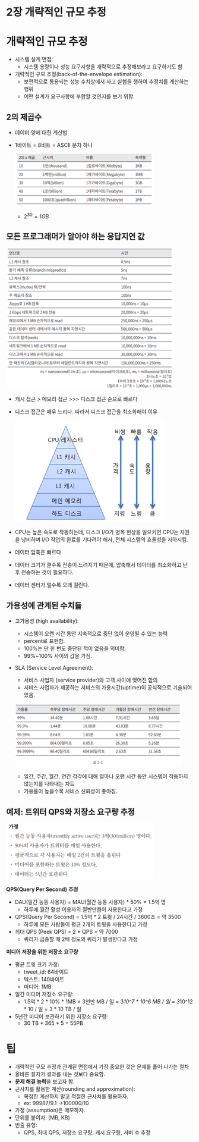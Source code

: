 # 2장 개략적인 규모 추정

# 개략적인 규모 추정

- 시스템 설계 면접:
    - 시스템 용량이나 성능 요구사항을 개략적으로 추정해보라고 요구하기도 함
- 개략적인 규모 추정(back-of-the-envelope estimation):
    - 보편적으로 통용되는 성능 수치상에서 사고 실험을 행하여 추정치를 계산하는 행위
    - 어떤 설계가 요구사항에 부합할 것인지를 보기 위함.

## 2의 제곱수

- 데이터 양에 대한 계산법
- 1바이트 = 8비트 = ASCII 문자 하나
    
    ![Untitled](ch2_assets/Untitled.png)
    
    - $2^{30}=1GB$

## 모든 프로그래머가 알아야 하는 응답지연 값

![Untitled](ch2_assets/Untitled%201.png)

- 캐시 접근 > 메모리 접근 >>> 디스크 접근 순으로 빠르다
- 디스크 접근은 매우 느리다. 따라서 디스크 접근을 최소화해야 이유
    
    ![Untitled](ch2_assets/Untitled%202.png)
    
- CPU는 높은 속도로 작동하는데, 디스크 I/O가 병목 현상을 일으키면 CPU는 자원을 낭비하며 I/O 작업의 완료를 기다려야 해서, 전체 시스템의 효율성을 저하시킴.
- 데이터 압축은 빠르다
- 데이터 크기가 클수록 전송이 느려지기 때문에, 압축해서 데이터를 최소화하고 난 후 전송하는 것이 필요하다.
- 데이터 센터가 멀수록 오래 걸린다.

## 가용성에 관계된 수치들

- 고가용성 (high availability):
    - 시스템이 오랜 시간 동안 지속적으로 중단 없이 운영될 수 있는 능력
    - percent로 표현함.
    - 100%는 단 한 번도 중단된 적이 없음을 의미함.
    - 99%~100% 사이의 값을 가짐.
- SLA (Service Level Agreement):
    - 서비스 사업자 (service provider)와 고객 사이에 맺어진 합의
    - 서비스 사업자가 제공하는 서비스의 가용시간(uptime)이 공식적으로 기술되어 있음.
    
    ![Untitled](ch2_assets/Untitled%203.png)
    
    - 일간, 주간, 월간, 연간 각각에 대해 얼마나 오랜 시간 동안 시스템이 작동하지 않는지를 나타내는 차트
    - 가용률이 높을수록 서비스 신뢰성이 좋아짐.

## 예제: 트위터 QPS와 저장소 요구량 추정

![Untitled](ch2_assets/Untitled%204.png)

**QPS(Query Per Second)** **추정**

- DAU(일간 능동 사용자) = MAU(월간 능동 사용자) * 50% = 1.5억 명
    - 하루에 월간 활성 이용자의 절반만큼이 사용한다고 가정
- QPS(Query Per Second) = 1.5억 * 2 트윗 / 24시간 / 3600초 = 약 3500
    - 하루에 모든 사람들이 평균 2개의 트윗을 사용한다고 가정
- 최대 QPS (Peek QPS) = 2 * QPS = 약 7000
    - 쿼리가 급증할 때 2배 정도의 쿼리가 발생한다고 가정

**미디어 저장을 위한 저장소 요구량**

- 평균 트윗 크기 가정:
    - tweet_id: 64바이트
    - 텍스트: 140바이트
    - 미디어: 1MB
- 일간 미디어 저장소 요구량:
    - 1.5억 * 2 * 10% * 1MB = 3천만 MB / 일 = 3*10^7 * 10^6 MB / 일 = 3*10^12 * 10 / 일 = 3 * 10 TB / 일
- 5년간 미디어 보관하기 위한 저장소 요구량:
    - 30 TB * 365 * 5 = 55PB

# 팁

- 개략적인 규모 추정과 관계된 면접에서 가장 중요한 것은 문제를 풀어 나가는 절차
- 올바른 절차가 결과를 내는 것보다 중요함.
- **문제 해결 능력**을 보고자 함.
- 근사치를 활용한 계산(rounding and approximation):
    - 복잡한 계산하지 말고 적절한 근사치를 활용하자.
    - ex: 99987/9.1 →100000/10
- 가정 (assumption)은 메모하자.
- 단위를 붙이자. (MB, KB)
- 빈출 유형:
    - QPS, 최대 QPS, 저장소 요구량, 캐시 요구량, 서버 수 추정